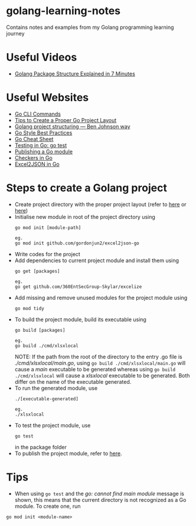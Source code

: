 # golang-learning-notes
Contains notes and examples from my Golang programming learning journey

# Useful Videos
- [Golang Package Structure Explained in 7 Minutes](https://www.youtube.com/watch?v=1MdX9Z9fWWw)

# Useful Websites
- [Go CLI Commands](https://pkg.go.dev/cmd/go)
- [Tips to Create a Proper Go Project Layout](https://www.developer.com/languages/go-project-layout/)
- [Golang project structuring — Ben Johnson way](https://medium.com/sellerapp/golang-project-structuring-ben-johnson-way-2a11035f94bc)
- [Go Style Best Practices](https://google.github.io/styleguide/go/best-practices.html)
- [Go Cheat Sheet](https://github.com/a8m/golang-cheat-sheet)
- [Testing in Go: go test](https://ieftimov.com/posts/testing-in-go-go-test/)
- [Publishing a Go module](https://go.dev/doc/modules/publishing)
- [Checkers in Go](https://github.com/batkinson/checkers-go)
- [Excel2JSON in Go](https://github.com/gordonjun2/excel2json-go)

# Steps to create a Golang project
- Create project directory with the proper project layout (refer to [here](https://www.developer.com/languages/go-project-layout/) or [here](https://medium.com/sellerapp/golang-project-structuring-ben-johnson-way-2a11035f94bc))
- Initialise new module in root of the project directory using
    ```
    go mod init [module-path]

    eg.
    go mod init github.com/gordonjun2/excel2json-go
    ```
- Write codes for the project
- Add dependencies to current project module and install them using
    ```
    go get [packages]

    eg.
    go get github.com/360EntSecGroup-Skylar/excelize
    ```
- Add missing and remove unused modules for the project module using
    ```
    go mod tidy
    ```
- To build the project module, build its executable using
    ```
    go build [packages]

    eg.
    go build ./cmd/xlsxlocal
    ```
    NOTE: If the path from the root of the directory to the entry .go file is *./cmd/xlsxlocal/main.go*, using ```go build ./cmd/xlsxlocal/main.go``` will cause a *main* executable to be generated whereas using ```go build ./cmd/xlsxlocal``` will cause a *xlsxlocal* executable to be generated. Both differ on the name of the executable generated.
- To run the generated module, use
    ```
    ./[executable-generated]

    eg.
    ./xlsxlocal
    ```
- To test the project module, use
    ```
    go test
    ```
    in the package folder
- To publish the project module, refer to [here](https://go.dev/doc/modules/publishing).

# Tips
- When using ```go test``` and the *go: cannot find main module* message is shown, this means that the current directory is not recognized as a Go module. To create one, run
```
go mod init <module-name>
```

